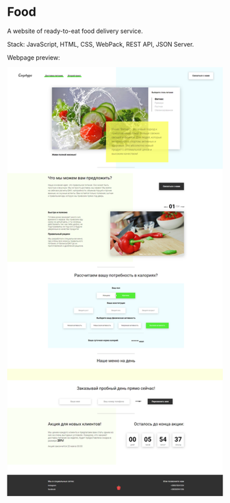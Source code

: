 # Food

A website of ready-to-eat food delivery service.

Stack: JavaScript, HTML, CSS, WebPack, REST API, JSON Server.

Webpage preview:

![image](https://github.com/dmitry1210/Food/blob/main/img/Food-screenshot.png)